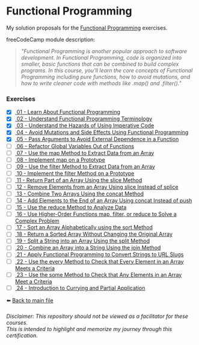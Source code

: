 # Functional Programming

My solution proposals for
the [Functional Programming](https://www.freecodecamp.org/learn/javascript-algorithms-and-data-structures/#functional-programming)
exercises.

freeCodeCamp module description:
> *"Functional Programming is another popular approach to software development. In Functional Programming, code is organized into smaller, basic functions that can be combined to build complex programs. In this course, you'll learn the core concepts of Functional Programming including pure functions, how to avoid mutations, and how to write cleaner code with methods like .map() and .filter()."*

### Exercises

- [X] [ 01 - Learn About Functional Programming](01-learn-about-functional-programming.js)
- [X] [ 02 - Understand Functional Programming Terminology](02-understand-functional-programming-terminology.js)
- [X] [ 03 - Understand the Hazards of Using Imperative Code](03-understand-the-hazards-of-using-imperative-code.js)
- [X] [ 04 - Avoid Mutations and Side Effects Using Functional Programming](04-avoid-mutations-and-side-effects-using-functional-programming.js)
- [X] [ 05 - Pass Arguments to Avoid External Dependence in a Function](05-pass-arguments-to-avoid-external-dependence-in-a-function.js)
- [ ] [ 06 - Refactor Global Variables Out of Functions]()
- [ ] [ 07 - Use the map Method to Extract Data from an Array]()
- [ ] [ 08 - Implement map on a Prototype]()
- [ ] [ 09 - Use the filter Method to Extract Data from an Array]()
- [ ] [ 10 - Implement the filter Method on a Prototype]()
- [ ] [ 11 - Return Part of an Array Using the slice Method]()
- [ ] [ 12 - Remove Elements from an Array Using slice Instead of splice]()
- [ ] [ 13 - Combine Two Arrays Using the concat Method]()
- [ ] [ 14 - Add Elements to the End of an Array Using concat Instead of push]()
- [ ] [ 15 - Use the reduce Method to Analyze Data]()
- [ ] [ 16 - Use Higher-Order Functions map, filter, or reduce to Solve a Complex Problem]()
- [ ] [ 17 - Sort an Array Alphabetically using the sort Method]()
- [ ] [ 18 - Return a Sorted Array Without Changing the Original Array]()
- [ ] [ 19 - Split a String into an Array Using the split Method]()
- [ ] [ 20 - Combine an Array into a String Using the join Method]()
- [ ] [ 21 - Apply Functional Programming to Convert Strings to URL Slugs]()
- [ ] [ 22 - Use the every Method to Check that Every Element in an Array Meets a Criteria]()
- [ ] [ 23 - Use the some Method to Check that Any Elements in an Array Meet a Criteria]()
- [ ] [ 24 - Introduction to Currying and Partial Application]()

⬅️ [Back to main file](../README.md)

###### Disclaimer: This repository should not be viewed as a facilitator for these courses. <br> This is intended to highlight and memorize my journey through this certification.